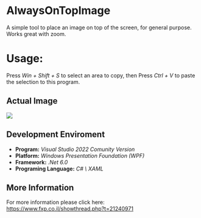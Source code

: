 # AlwaysOnTopImage
A simple tool to place an image on top of the screen, for general purpose.<br>
Works great with zoom.

# Usage:
Press _Win + Shift + S_ to select an area to copy,
then Press _Ctrl + V_ to paste the selection to this program.

## Actual Image
<img src="https://i.ibb.co/DWFjjTT/Animation3.gif"/>

## Development Enviroment
- **Program:** _Visual Studio 2022 Comunity Version_
- **Platform:** _Windows Presentation Foundation (WPF)_
- **Framework:** _.Net 6.0_
- **Programing Language:** _C# \ XAML_

## More Information
For more information please click here: https://www.fxp.co.il/showthread.php?t=21240971
